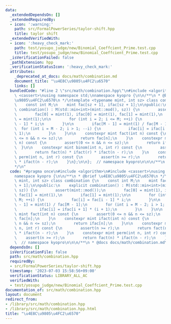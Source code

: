 ```yaml
---
data:
  _extendedDependsOn: []
  _extendedRequiredBy:
  - icon: ':warning:'
    path: src/FormalPowerSeries/taylor-shift.hpp
    title: taylor shift
  _extendedVerifiedWith:
  - icon: ':heavy_check_mark:'
    path: test/yosupo_judge/new/Binomial_Coeffcient_Prime.test.cpp
    title: test/yosupo_judge/new/Binomial_Coeffcient_Prime.test.cpp
  _isVerificationFailed: false
  _pathExtension: hpp
  _verificationStatusIcon: ':heavy_check_mark:'
  attributes:
    _deprecated_at_docs: docs/math/combination.md
    document_title: "\u4E8C\u9805\u4FC2\u6570"
    links: []
  bundledCode: "#line 2 \"src/math/combination.hpp\"\n#include <algorithm>\n#include\
    \ <cassert>\nusing namespace std;\nnamespace kyopro {\n\n/**\n * @brief \u4E8C\
    \u9805\u4FC2\u6570\n */\ntemplate <typename mint, int sz> class combination {\n\
    \    const int M;\n    mint fac[sz + 1], ifac[sz + 1];\n\npublic:\n    explicit\
    \ combination() : M(std::min<int>(mint::mod(), sz)) {\n        assert(mint::mod());\n\
    \        fac[0] = mint(1), ifac[0] = mint(1), fac[1] = mint(1),\n        ifac[1]\
    \ = mint(1);\n\n        for (int i = 2; i <= M; ++i) {\n            fac[i] = fac[i\
    \ - 1] * i;\n        }\n\n        ifac[M - 1] = mint(1) / fac[M - 1];\n      \
    \  for (int i = M - 2; i > 1; --i) {\n            ifac[i] = ifac[i + 1] * (i +\
    \ 1);\n        }\n    }\n\n    constexpr mint fact(int n) const {\n        assert(0\
    \ <= n && n <= sz);\n        return fac[n];\n    }\n    constexpr mint ifact(int\
    \ n) const {\n        assert(0 <= n && n <= sz);\n        return ifac[n];\n  \
    \  }\n\n    constexpr mint binom(int n, int r) const {\n        assert(n >= r);\n\
    \        return fact(n) * ifact(r) * ifact(n - r);\n    }\n    constexpr mint\
    \ perm(int n, int r) const {\n        assert(n >= r);\n        return fact(n)\
    \ * ifact(n - r);\n    }\n};\n\n};  // namespace kyopro\n\n\n/**\n * @docs docs/math/combination.md\n\
    */\n"
  code: "#pragma once\n#include <algorithm>\n#include <cassert>\nusing namespace std;\n\
    namespace kyopro {\n\n/**\n * @brief \u4E8C\u9805\u4FC2\u6570\n */\ntemplate <typename\
    \ mint, int sz> class combination {\n    const int M;\n    mint fac[sz + 1], ifac[sz\
    \ + 1];\n\npublic:\n    explicit combination() : M(std::min<int>(mint::mod(),\
    \ sz)) {\n        assert(mint::mod());\n        fac[0] = mint(1), ifac[0] = mint(1),\
    \ fac[1] = mint(1),\n        ifac[1] = mint(1);\n\n        for (int i = 2; i <=\
    \ M; ++i) {\n            fac[i] = fac[i - 1] * i;\n        }\n\n        ifac[M\
    \ - 1] = mint(1) / fac[M - 1];\n        for (int i = M - 2; i > 1; --i) {\n  \
    \          ifac[i] = ifac[i + 1] * (i + 1);\n        }\n    }\n\n    constexpr\
    \ mint fact(int n) const {\n        assert(0 <= n && n <= sz);\n        return\
    \ fac[n];\n    }\n    constexpr mint ifact(int n) const {\n        assert(0 <=\
    \ n && n <= sz);\n        return ifac[n];\n    }\n\n    constexpr mint binom(int\
    \ n, int r) const {\n        assert(n >= r);\n        return fact(n) * ifact(r)\
    \ * ifact(n - r);\n    }\n    constexpr mint perm(int n, int r) const {\n    \
    \    assert(n >= r);\n        return fact(n) * ifact(n - r);\n    }\n};\n\n};\
    \  // namespace kyopro\n\n\n/**\n * @docs docs/math/combination.md\n*/"
  dependsOn: []
  isVerificationFile: false
  path: src/math/combination.hpp
  requiredBy:
  - src/FormalPowerSeries/taylor-shift.hpp
  timestamp: '2023-07-03 15:58:56+09:00'
  verificationStatus: LIBRARY_ALL_AC
  verifiedWith:
  - test/yosupo_judge/new/Binomial_Coeffcient_Prime.test.cpp
documentation_of: src/math/combination.hpp
layout: document
redirect_from:
- /library/src/math/combination.hpp
- /library/src/math/combination.hpp.html
title: "\u4E8C\u9805\u4FC2\u6570"
---
```

